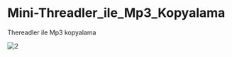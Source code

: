 # Mini-Threadler_ile_Mp3_Kopyalama
Thereadler ile Mp3 kopyalama

![2](https://user-images.githubusercontent.com/48295407/152641298-c88ce082-b47f-43c0-b60f-7a92eb8d9e1e.PNG)
